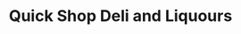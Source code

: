 ---
title: "Quick Shop Deli and Liquours"
url: /west-orange/quick-shop-deli-and-liquours/
shop: convenience
---